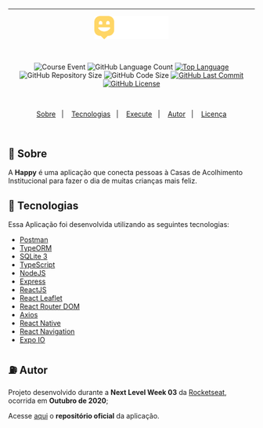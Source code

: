 ___
<p align="center">
    <img src="github/happy_logo.svg" width="30%"/>
</p>
    <br/>
<p align="center">
    <img alt="Course Event" src="https://img.shields.io/badge/next%20level-week%2003-%2315C3D6"/>
    <img alt="GitHub Language Count" src="https://img.shields.io/github/languages/count/alissonpratesperes/happy?color=15C3D6"/>
        <a href="https://github.com/alissonpratesperes/happy/search?l=typescript"><img alt="Top Language" src="https://img.shields.io/github/languages/top/alissonpratesperes/happy?color=15C3D6"/></a>
    <img alt="GitHub Repository Size" src="https://img.shields.io/github/repo-size/alissonpratesperes/happy?color=15C3D6"/>
    <img alt="GitHub Code Size" src="https://img.shields.io/github/languages/code-size/alissonpratesperes/happy?color=15C3D6"/>
        <a href="https://github.com/alissonpratesperes/happy/commits/main"><img alt="GitHub Last Commit" src="https://img.shields.io/github/last-commit/alissonpratesperes/happy?color=15C3D6"/></a>
        <a href ="https://github.com/alissonpratesperes/happy/blob/main/LICENSE"><img alt="GitHub License" src="https://img.shields.io/badge/license-MIT-15C3D6"/>
</p>
    </br>
<p align="center">
    <a href="#dart-sobre">Sobre</a>&nbsp;&nbsp;&nbsp;|&nbsp;&nbsp;&nbsp;
    <a href="#battery-tecnologias">Tecnologias</a>&nbsp;&nbsp;&nbsp;|&nbsp;&nbsp;&nbsp;
    <a href="#electric_plug-execute">Execute</a>&nbsp;&nbsp;&nbsp;|&nbsp;&nbsp;&nbsp;
    <a href="#fuelpump-autor">Autor</a>&nbsp;&nbsp;&nbsp;|&nbsp;&nbsp;&nbsp;
    <a href="#memo-licença">Licença</a>
</p>
    </br>

## :dart: Sobre

A **Happy** é uma aplicação que conecta pessoas à Casas de Acolhimento Institucional para fazer o dia de muitas crianças mais feliz.

## :battery: Tecnologias
Essa Aplicação foi desenvolvida utilizando as seguintes tecnologias:

- <a href="https://web.postman.co/">Postman</a>
- <a href="https://typeorm.io/">TypeORM</a>
- <a href="https://sqlite.org/">SQLite 3</a>
- <a href="https://www.typescriptlang.org/">TypeScript</a>
- <a href="https://nodejs.org/">NodeJS</a>
- <a href="https://expressjs.com/">Express</a>
- <a href="https://reactjs.org/">ReactJS</a>
- <a href="https://react-leaflet.js.org/">React Leaflet</a>
- <a href="https://reactrouter.com/en/main/">React Router DOM</a>
- <a href="https://axios-http.com/">Axios</a>
- <a href="https://reactnative.dev/">React Native</a>
- <a href="https://reactnavigation.org/">React Navigation</a>
- <a href="https://expo.dev/">Expo IO</a>

## :fuelpump: Autor

Projeto desenvolvido durante a **Next Level Week 03** da <a href="https://rocketseat.com.br/">Rocketseat</a>, ocorrida em **Outubro de 2020**;

Acesse <a href="https://github.com/rocketseat-education/nlw-03-omnistack">aqui</a> o **repositório oficial** da aplicação.